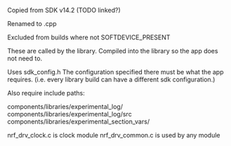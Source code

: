
Copied from SDK v14.2 (TODO linked?)

Renamed to .cpp

Excluded from builds where not SOFTDEVICE_PRESENT

These are called by the library.
Compiled into the library so the app does not need to.

Uses sdk_config.h
The configuration specified there must be what the app requires.
(i.e. every library build can have a different sdk configuration.)

Also require include paths:

components/libraries/experimental_log/
components/libraries/experimental_log/src
components/libraries/experimental_section_vars/


nrf_drv_clock.c is clock module
nrf_drv_common.c is used by any module